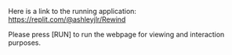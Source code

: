 Here is a link to the running application: https://replit.com/@ashleyjlr/Rewind

Please press [RUN] to run the webpage for viewing and interaction purposes.
